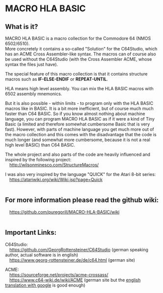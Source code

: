 # MACRO HLA BASIC

## What is it?

MACRO HLA BASIC is a macro collection for the Commodore 64 (NMOS 6502/6510).    
More concretely it contains a so-called "Solution" for the C64Studio, which has an ACME Cross Assembler-like syntax. The macros can of course also be used without the C64Studio (with the Cross Assembler ACME, whose syntax the files just have).  

The special feature of this macro collection is that it contains structure macros such as **IF-ELSE-ENDIF** or **REPEAT-UNTIL**.  

HLA means high level assembly. You can mix the HLA BASIC macros with 6502 assembly mnemonics.  

But it is also possible - within limits - to program only with the HLA BASIC macros like in BASIC. It is a bit more inefficient, but of course much much faster than C64 BASIC. So if you know almost nothing about machine language, you can program MACRO HLA BASIC as if it were a kind of Tiny Basic (a limited and therefore somewhat cumbersome Basic that is very fast). However, with parts of machine language you get much more out of the macro collection and this comes with the disadvantage that the code is much longer (and somewhat more cumbersome, because it is not a real high level BASIC) than C64 BASIC.

The whole project and also parts of the code are heavily influenced and inspired by the following project:  
&emsp;http://wilsonminesco.com/StructureMacros/  

I was also very inspired by the language "QUICK" for the Atari 8-bit series:  
&emsp;https://atariwiki.org/wiki/Wiki.jsp?page=Quick
<br><br>
## For more information please read the github wiki:
&emsp;https://github.com/puregorill/MACRO-HLA-BASIC/wiki
<br><br>
## Important Links:

C64Studio:    
&emsp;https://github.com/GeorgRottensteiner/C64Studio (german speaking author, actual software is in english)  
&emsp;https://www.georg-rottensteiner.de/de/c64.html (german site)
  
ACME:  
&emsp;https://sourceforge.net/projects/acme-crossass/  
&emsp;https://www.c64-wiki.de/wiki/ACME (german site but the [english translation with google](https://www-c64--wiki-de.translate.goog/wiki/ACME?_x_tr_sl=auto&_x_tr_tl=en&_x_tr_hl=de&_x_tr_pto=wapp) is good enough)
